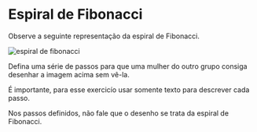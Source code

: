 # Espiral de Fibonacci

Observe a seguinte representação da espiral de Fibonacci.

![espiral de fibonacci](https://www.infoescola.com/wp-content/uploads/2018/06/img_5b117b4475151.png "Espiral de Fibonacci")

Defina uma série de passos para que uma mulher do outro grupo consiga
desenhar a imagem acima sem vê-la.

É importante, para esse exercicío usar somente texto para descrever cada
passo.

Nos passos definidos, não fale que o desenho se trata da espiral de Fibonacci.
